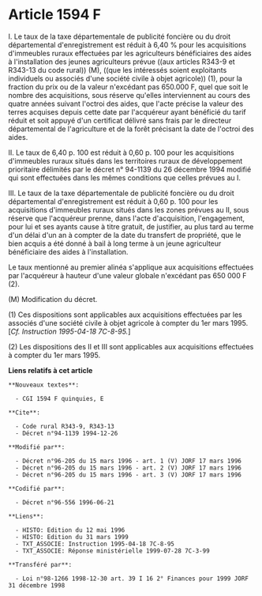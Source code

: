 # Article 1594 F

I. Le taux de la taxe départementale de publicité foncière ou du droit départemental d'enregistrement est réduit à 6,40 %
pour les acquisitions d'immeubles ruraux effectuées par les agriculteurs bénéficiaires des aides à l'installation des jeunes
agriculteurs prévue ((aux articles R343-9 et R343-13 du code rural)) (M), ((que les intéressés soient exploitants individuels
ou associés d'une société civile à objet agricole)) (1), pour la fraction du prix ou de la valeur n'excédant pas 650.000 F,
quel que soit le nombre des acquisitions, sous réserve qu'elles interviennent au cours des quatre années suivant l'octroi des
aides, que l'acte précise la valeur des terres acquises depuis cette date par l'acquéreur ayant bénéficié du tarif réduit et
soit appuyé d'un certificat délivré sans frais par le directeur départemental de l'agriculture et de la forêt précisant la
date de l'octroi des aides.

II. Le taux de 6,40 p. 100 est réduit à 0,60 p. 100 pour les acquisitions d'immeubles ruraux situés dans les territoires
ruraux de développement prioritaire délimités par le décret n° 94-1139 du 26 décembre 1994 modifié qui sont effectuées dans
les mêmes conditions que celles prévues au I.

III. Le taux de la taxe départementale de publicité foncière ou du droit départemental d'enregistrement est réduit à 0,60 p.
100 pour les acquisitions d'immeubles ruraux situés dans les zones prévues au II, sous réserve que l'acquéreur prenne, dans
l'acte d'acquisition, l'engagement, pour lui et ses ayants cause à titre gratuit, de justifier, au plus tard au terme d'un
délai d'un an à compter de la date du transfert de propriété, que le bien acquis a été donné à bail à long terme à un jeune
agriculteur bénéficiaire des aides à l'installation.

Le taux mentionné au premier alinéa s'applique aux acquisitions effectuées par l'acquéreur à hauteur d'une valeur globale
n'excédant pas 650 000 F (2).

(M) Modification du décret.

(1) Ces dispositions sont applicables aux acquisitions effectuées par les associés d'une société civile à objet agricole à
compter du 1er mars 1995. [*Cf. Instruction 1995-04-18 7C-8-95.*]

(2) Les dispositions des II et III sont applicables aux acquisitions effectuées à compter du 1er mars 1995.

**Liens relatifs à cet article**

	**Nouveaux textes**:

	  - CGI 1594 F quinquies, E

	**Cite**:

	  - Code rural R343-9, R343-13
	  - Décret n°94-1139 1994-12-26

	**Modifié par**:

	  - Décret n°96-205 du 15 mars 1996 - art. 1 (V) JORF 17 mars 1996
	  - Décret n°96-205 du 15 mars 1996 - art. 2 (V) JORF 17 mars 1996
	  - Décret n°96-205 du 15 mars 1996 - art. 3 (V) JORF 17 mars 1996

	**Codifié par**:

	  - Décret n°96-556 1996-06-21

	**Liens**:

	  - HISTO: Edition du 12 mai 1996
	  - HISTO: Edition du 31 mars 1999
	  - TXT_ASSOCIE: Instruction 1995-04-18 7C-8-95
	  - TXT_ASSOCIE: Réponse ministérielle 1999-07-28 7C-3-99

	**Transféré par**:

	  - Loi n°98-1266 1998-12-30 art. 39 I 16 2° Finances pour 1999 JORF 31 décembre 1998
